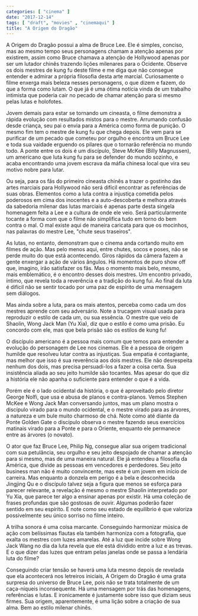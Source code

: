```yaml
---
categories: [ "cinema" ]
date: "2017-12-14"
tags: [ "draft", "movies" , "cinemaqui" ]
title: "A Origem do Dragão"
---
```

A Origem do Dragão possui a alma de Bruce Lee. Ele é simples,
conciso, mas ao mesmo tempo seus personagens chamam a atenção apenas
por existirem, assim como Bruce chamava a atenção de Hollywood
apenas por ser um lutador chinês trazendo lições milenares para
o Ocidente. Observe os dois mestres de kung fu deste filme e me diga
que não consegue entender e admirar a própria filosofia desta arte
marcial. Curiosamente o filme enxerga mais beleza nesses personagens,
o que dizem e fazem, do que a forma como lutam. O que já é uma ótima
notícia vinda de um trabalho intimista que poderia cair no pecado de
chamar atenção para si mesmo pelas lutas e holofotes.

Jovem demais para estar se tornando um cineasta, o filme demonstra
a rápida evolução com resultados mistos para o mestre. Arrumando
confusão desde criança, seu pai o envia para a América como forma de
punição. O mesmo fim tem o mestre de kung fu que chega depois. Ele
vem para se purificar de um pecado que cometeu por orgulho e encontra
um Bruce Lee e toda sua vaidade erguendo os pilares que o tornarão
referência no mundo todo. A ponte entre os dois é um discípulo,
Steve McKee (Billy Magnussen), um americano que luta kung fu para se
defender do mundo sozinho, e acaba encontrando uma jovem escrava da
máfia chinesa local que vira seu motivo nobre para lutar.

Ou seja, para os fãs do primeiro cineasta chinês a trazer o gostinho
das artes marciais para Hollywood não será difícil encontrar as
referências de suas obras. Elementos como a luta contra a injustiça
cometida pelos poderosos em cima dos inocentes e a auto-descoberta e
melhora através da sabedoria milenar das lutas marciais é apenas parte
desta singela homenagem feita a Lee e a cultura de onde ele veio. Será
particularmente tocante a forma com que o filme não simplifica tudo em
torno do bem contra o mal. O mal existe aqui de maneira caricata para
que os mocinhos, nas palavras do mestre Lee, "chute seus traseiros".

As lutas, no entanto, demonstram que o cinema anda cortando muito em
filmes de ação. Mas pelo menos aqui, entre chutes, socos e poses,
não se perde muito do que está acontecendo. Giros rápidos da câmera
fazem a gente enxergar a ação de vários ângulos. Há momentos de puro
show off que, imagino, irão satisfazer os fãs. Mas o momento mais belo,
mesmo, mais emblemático, é o encontro desses dois mestres. Um encontro
privado, íntimo, que revela toda a reverência e a tradição do kung
fui. Ao final da luta é difícil não se sentir tocado por uma paz de
espírito de uma mensagem sem diálogos.

Mas ainda sobre a luta, para os mais atentos, perceba como cada um dos
mestres aprende com seu adversário. Note a trucagem visual usada para
reproduzir o estilo de cada um, ou sua essência. O mestre que veio de
Shaolin, Wong Jack Man (Yu Xia), diz que o estilo é como uma prisão. Eu
concordo com ele, mas que bela prisão são os estilos de kung fu!

O discípulo americano é a pessoa mais comum que temos para entender
a evolução do personagem de Lee nos cinemas. Ele é a pessoa de
origem humilde que resolveu lutar contra as injustiças. Sua empatia é
contagiante, mas melhor que isso é sua reverência aos dois mestres. Ele
não desrespeita nenhum dos dois, mas precisa persuadi-los a fazer a coisa
certa. Sua insistência aliada ao seu jeito humilde são tocantes. Mas
apesar do que diz a história ele não apanha o suficiente para entender
o que é a vida.

Porém ele é o lado ocidental da história, o que é aproveitado pelo
diretor George Nolfi, que usa e abusa de planos e contra-planos. Vemos
Stephen McKee e Wong Jack Man conversando juntos, mas um plano mostra
o discípulo virado para o mundo ocidental, e o mestre virado para as
árvores, a natureza e um bule muito charmoso de chá. Note como até
diante da Ponte Golden Gate o discípulo observa o mestre fazendo seus
exercícios matinais virado para a Ponte e para o Oriente, enquanto ele
permanece entre as árvores (o novato).

O ator que faz Bruce Lee, Philip Ng, consegue aliar sua origem
tradicional com sua petulância, seu orgulho e seu jeito despojado de
chamar a atenção para si mesmo, mas de uma maneira natural. Ele já
entendeu a filosofia da América, que divide as pessoas em vencedores e
perdedores. Seu jeito business man não é muito convincente, mas este
é um jovem em início de carreira. Mas enquanto a donzela em perigo é
a bela e desconhecida Jingjing Qu e o discípulo talvez seja a figura
que menos se esforça para parecer relevante, a revelação é mesmo o
mestre Shaolin interpretado por Yu Xia, que parece ter algo a ensinar
apenas por existir. Há uma coleção de frases profundas que são
gostosas de ouvir. Algumas poderão fazer sentido em seu espírito. E
note como seu estado de equilíbrio é que valoriza possivelmente seu
único sorriso no filme inteiro.

A trilha sonora é uma coisa marcante. Conseguindo harmonizar música de
ação com belíssimas flautas ela também harmoniza com a fotografia,
que exalta os mestres com luzes amarelas. Até a luz que incide sobre
Wong Jack Wang no dia da luta revela que ele está dividido entre a luz
e as trevas. E o que dizer das luzes que entram pelas janelas onde se
passa a lendária luta do filme?

Conseguindo criar tensão se haverá uma luta mesmo depois de revelada que
ela acontecerá nos letreiros iniciais, A Origem do Dragão é uma grata
surpresa do universo de Bruce Lee, pois não se trata totalmente de um
caça-níqueis inconsequente. Há uma mensagem por trás das homenagens,
referências e lutas. E ironicamente é justamente sobre isso que diziam
seus firmes. Sua origem, aparentemente, é uma lição sobre a criação
de sua alma. Bem ao estilo milenar chinês.
